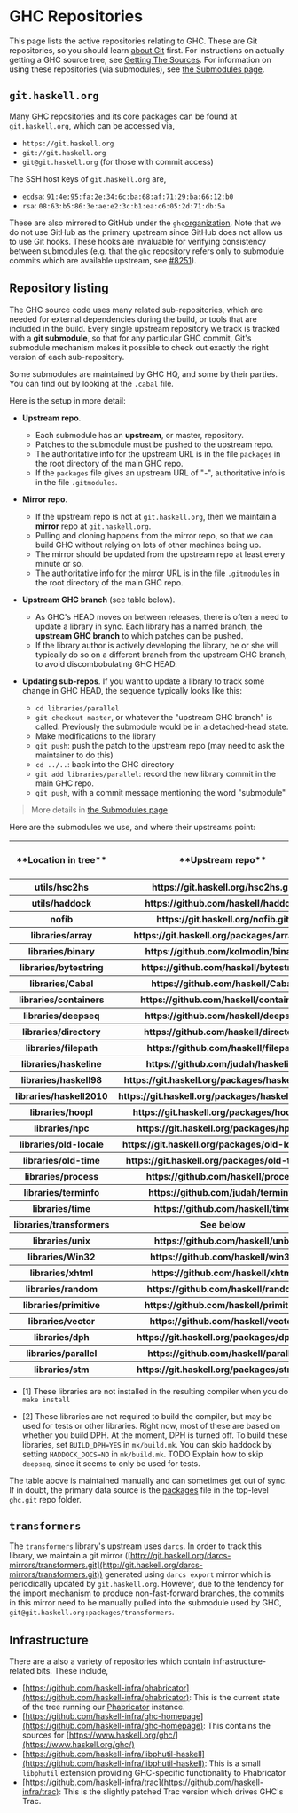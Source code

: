 # GHC Repositories


This page lists the active repositories relating to GHC. These are Git repositories, so you should learn [about Git](working-conventions/git) first. For instructions on actually getting a GHC source tree, see [Getting The Sources](building/getting-the-sources). For information on using these repositories (via submodules), see [the Submodules page](working-conventions/git/submodules).

## `git.haskell.org`


Many GHC repositories and its core packages can be found at `git.haskell.org`, which can be accessed via,

- `https://git.haskell.org`
- `git://git.haskell.org`
- `git@git.haskell.org` (for those with commit access)


The SSH host keys of `git.haskell.org` are,

- `ecdsa`: `91:4e:95:fa:2e:34:6c:ba:68:af:71:29:ba:66:12:b0`
- `rsa`: `08:63:b5:86:3e:ae:e2:3c:b1:ea:c6:05:2d:71:db:5a`


These are also mirrored to GitHub under the `ghc`[organization](https://github.com/ghc). Note that we do not use GitHub as the primary upstream since GitHub does not allow us to use Git hooks. These hooks are invaluable for verifying consistency between submodules (e.g. that the `ghc` repository refers only to submodule commits which are available upstream, see [\#8251](https://gitlab.haskell.org//ghc/ghc/issues/8251)).

## Repository listing


The GHC source code uses many related sub-repositories, which are needed for external dependencies during the build, or tools that are included in the build. Every single upstream repository we track is tracked with a **git submodule**, so that for any particular GHC commit, Git's submodule mechanism makes it possible to check out exactly the right version of each sub-repository.


Some submodules are maintained by GHC HQ, and some by their parties.  You can find out by looking at the `.cabal` file.


Here is the setup in more detail:

- **Upstream repo**.

  - Each submodule has an **upstream**, or master, repository.
  - Patches to the submodule must be pushed to the upstream repo.
  - The authoritative info for the upstream URL is in the file `packages` in the root directory of the main GHC repo.
  - If the `packages` file gives an upstream URL of "-", authoritative info is in the file `.gitmodules`.

- **Mirror repo**.

  - If the upstream repo is not at `git.haskell.org`, then we maintain a **mirror** repo at `git.haskell.org`.
  - Pulling and cloning happens from the mirror repo, so that we can build GHC without relying on lots of other machines being up.
  - The mirror should be updated from the upstream repo at least every minute or so.
  - The authoritative info for the mirror URL is in the file `.gitmodules` in the root directory of the main GHC repo.

- **Upstream GHC branch** (see table below).

  - As GHC's HEAD moves on between releases, there is often a need to update a library in sync.  Each library has a named branch, the **upstream GHC branch** to which patches can be pushed.  
  - If the library author is actively developing the library, he or she will typically do so on a different branch from the upstream GHC branch, to avoid discombobulating GHC HEAD.

- **Updating sub-repos**.  If you want to update a library to track some change in GHC HEAD, the sequence typically looks like this:

  - `cd libraries/parallel`
  - `git checkout master`, or whatever the "upstream GHC branch" is called.  Previously the submodule would be in a detached-head state.
  - Make modifications to the library
  - `git push`: push the patch to the upstream repo (may need to ask the maintainer to do this)
  - `cd ../..`: back into the GHC directory
  - `git add libraries/parallel`: record the new library commit in the main GHC repo.
  - `git push`, with a commit message mentioning the word "submodule"

>
> More details in [the Submodules page](working-conventions/git/submodules)


Here are the submodules we use, and where their upstreams point:

<table><tr><th>**Location in tree**</th>
<th>**Upstream repo**</th>
<th>**Upstream GHC branch**</th>
<th>**Installed\[1\]**</th>
<th>**Req'd to build\[2\]**</th></tr>
<tr><th>utils/hsc2hs</th>
<th>https://git.haskell.org/hsc2hs.git</th>
<th>master</th>
<th>Yes</th>
<th>Yes</th></tr>
<tr><th>utils/haddock</th>
<th>https://github.com/haskell/haddock</th>
<th>ghc-head</th>
<th>Yes</th>
<th>No</th></tr>
<tr><th>nofib</th>
<th>https://git.haskell.org/nofib.git</th>
<th>master</th>
<th>N/A</th>
<th>N/A</th></tr>
<tr><th>libraries/array</th>
<th>https://git.haskell.org/packages/array.git</th>
<th>master</th>
<th>Yes</th>
<th>Yes</th></tr>
<tr><th>libraries/binary</th>
<th>https://github.com/kolmodin/binary</th>
<th>master</th>
<th>Yes</th>
<th>Yes</th></tr>
<tr><th>libraries/bytestring</th>
<th>https://github.com/haskell/bytestring</th>
<th>master</th>
<th>Yes</th>
<th>Yes</th></tr>
<tr><th>libraries/Cabal</th>
<th>https://github.com/haskell/Cabal</th>
<th>master</th>
<th>Yes</th>
<th>Yes</th></tr>
<tr><th>libraries/containers</th>
<th>https://github.com/haskell/containers</th>
<th>master</th>
<th>Yes</th>
<th>Yes</th></tr>
<tr><th>libraries/deepseq</th>
<th>https://github.com/haskell/deepseq</th>
<th>master</th>
<th>No</th>
<th>No</th></tr>
<tr><th>libraries/directory</th>
<th>https://github.com/haskell/directory</th>
<th>master</th>
<th>Yes</th>
<th>Yes</th></tr>
<tr><th>libraries/filepath</th>
<th>https://github.com/haskell/filepath</th>
<th>master</th>
<th>Yes</th>
<th>Yes</th></tr>
<tr><th>libraries/haskeline</th>
<th>https://github.com/judah/haskeline</th>
<th>master</th>
<th>Yes</th>
<th>Yes</th></tr>
<tr><th>libraries/haskell98</th>
<th>https://git.haskell.org/packages/haskell98.git</th>
<th>master</th>
<th>Yes</th>
<th>Yes</th></tr>
<tr><th>libraries/haskell2010</th>
<th>https://git.haskell.org/packages/haskell2010.git</th>
<th>master</th>
<th>Yes</th>
<th>Yes</th></tr>
<tr><th>libraries/hoopl</th>
<th>https://git.haskell.org/packages/hoopl.git</th>
<th>master</th>
<th>Yes</th>
<th>Yes</th></tr>
<tr><th>libraries/hpc</th>
<th>https://git.haskell.org/packages/hpc.git</th>
<th>master</th>
<th>Yes</th>
<th>Yes</th></tr>
<tr><th>libraries/old-locale</th>
<th>https://git.haskell.org/packages/old-locale.git</th>
<th>master</th>
<th>Yes</th>
<th>Yes</th></tr>
<tr><th>libraries/old-time</th>
<th>https://git.haskell.org/packages/old-time.git</th>
<th>master</th>
<th>Yes</th>
<th>Yes</th></tr>
<tr><th>libraries/process</th>
<th>https://github.com/haskell/process</th>
<th>master</th>
<th>Yes</th>
<th>Yes</th></tr>
<tr><th>libraries/terminfo</th>
<th>https://github.com/judah/terminfo</th>
<th>master</th>
<th>Yes</th>
<th>Yes</th></tr>
<tr><th>libraries/time</th>
<th>https://github.com/haskell/time</th>
<th>ghc</th>
<th>Yes</th>
<th>Yes</th></tr>
<tr><th>libraries/transformers</th>
<th>See below</th>
<th></th>
<th>Yes</th>
<th>Yes</th></tr>
<tr><th>libraries/unix</th>
<th>https://github.com/haskell/unix</th>
<th>master</th>
<th>Yes</th>
<th>Yes</th></tr>
<tr><th>libraries/Win32</th>
<th>https://github.com/haskell/win32</th>
<th>master</th>
<th>Yes</th>
<th>Yes</th></tr>
<tr><th>libraries/xhtml</th>
<th>https://github.com/haskell/xhtml</th>
<th>master</th>
<th>Yes</th>
<th>Yes</th></tr>
<tr><th>libraries/random</th>
<th>https://github.com/haskell/random</th>
<th>master</th>
<th>No</th>
<th>No</th></tr>
<tr><th>libraries/primitive</th>
<th>https://github.com/haskell/primitive</th>
<th>master</th>
<th>No</th>
<th>No</th></tr>
<tr><th>libraries/vector</th>
<th>https://github.com/haskell/vector</th>
<th>master</th>
<th>No</th>
<th>No</th></tr>
<tr><th>libraries/dph</th>
<th>https://git.haskell.org/packages/dph.git</th>
<th>master</th>
<th>No</th>
<th>No</th></tr>
<tr><th>libraries/parallel</th>
<th>https://github.com/haskell/parallel</th>
<th>master</th>
<th>No</th>
<th>No</th></tr>
<tr><th>libraries/stm</th>
<th>https://git.haskell.org/packages/stm.git</th>
<th>master</th>
<th>No</th>
<th>No</th></tr></table>

- \[1\] These libraries are not installed in the resulting compiler when you do `make install`

- \[2\] These libraries are not required to build the compiler, but may be used for tests or other libraries. Right now, most of these are based on whether you build DPH. At the moment, DPH is turned off. To build these libraries, set `BUILD_DPH=YES` in `mk/build.mk`. You can skip haddock by setting `HADDOCK_DOCS=NO` in `mk/build.mk`. TODO Explain how to skip `deepseq`, since it seems to only be used for tests.


The table above is maintained manually and can sometimes get out of sync. If in doubt, the primary data source is  the [packages](http://git.haskell.org/ghc.git/blob_plain/HEAD:/packages) file in the top-level `ghc.git` repo folder.

## `transformers`


The `transformers` library's upstream uses `darcs`. In order to track this library, we maintain a git mirror ([http://git.haskell.org/darcs-mirrors/transformers.git](http://git.haskell.org/darcs-mirrors/transformers.git)) generated using `darcs export` mirror which is periodically updated by `git.haskell.org`. However, due to the tendency for the import mechanism to produce non-fast-forward branches, the commits in this mirror need to be manually pulled into the submodule used by GHC, `git@git.haskell.org:packages/transformers`.

## Infrastructure


There are a also a variety of repositories which contain infrastructure-related bits. These include,

- [https://github.com/haskell-infra/phabricator](https://github.com/haskell-infra/phabricator): This is the current state of the tree running our [Phabricator](https://phabricator.haskell.org/) instance.
- [https://github.com/haskell-infra/ghc-homepage](https://github.com/haskell-infra/ghc-homepage): This contains the sources for [https://www.haskell.org/ghc/](https://www.haskell.org/ghc/)
- [https://github.com/haskell-infra/libphutil-haskell](https://github.com/haskell-infra/libphutil-haskell): This is a small `libphutil` extension providing GHC-specific functionality to Phabricator
- [https://github.com/haskell-infra/trac](https://github.com/haskell-infra/trac): This is the slightly patched Trac version which drives GHC's Trac.
